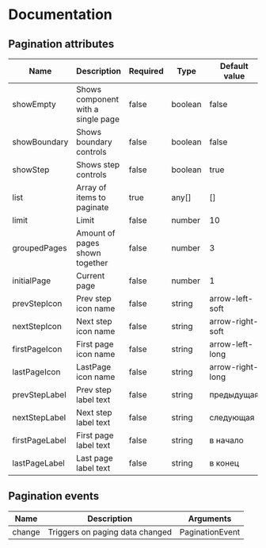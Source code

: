 # Documentation

## Pagination attributes

| Name | Description | Required | Type | Default value | Possible values |
| --- | --- | --- | --- | --- | --- |
| showEmpty | Shows component with a single page | false | boolean | false | - |
| showBoundary | Shows boundary controls | false | boolean | false | - |
| showStep | Shows step controls | false | boolean | true | - |
| list | Array of items to paginate | true | any[] | [] | - |
| limit | Limit | false | number | 10 | - |
| groupedPages | Amount of pages shown together | false | number | 3 | - |
| initialPage | Current page | false | number | 1 | - |
| prevStepIcon | Prev step icon name | false | string | arrow-left-soft | - |
| nextStepIcon | Next step icon name | false | string | arrow-right-soft | - |
| firstPageIcon | First page icon name | false | string | arrow-left-long | - |
| lastPageIcon | LastPage icon name | false | string | arrow-right-long | - |
| prevStepLabel | Prev step label text | false | string | предыдущая | - |
| nextStepLabel | Next step label text | false | string | следующая | - |
| firstPageLabel | First page label text | false | string | в начало | - |
| lastPageLabel | Last page label text | false | string | в конец | - |

## Pagination events

| Name | Description | Arguments |
| --- | --- | --- |
| change | Triggers on paging data changed | PaginationEvent |
